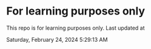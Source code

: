 # For learning purposes only
This repo is for learning purposes only.
Last updated at

Saturday, February 24, 2024 5:29:13 AM

